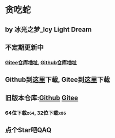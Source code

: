 # 贪吃蛇
## by 冰光之梦_Icy Light Dream
## 不定期更新中
### [Gitee仓库地址](https://gitee.com/IcyLightDream/snake), [Github仓库地址](https://github.com/IcyLightDream/Snake)
## Github到[这里](https://github.com/IcyLightDream/Snake/releases/latest)下载, Gitee到[这里](https://gitee.com/IcyLightDream/Snake/releases)下载
## 旧版本仓库:[Github](https://github.com/IcyLightDream/Snake-oldversions) [Gitee](https://gitee.com/IcyLightDream/snake-oldversions)
### 64位下载`x64`, 32位下载`x86`
## 点个Star吧QAQ
